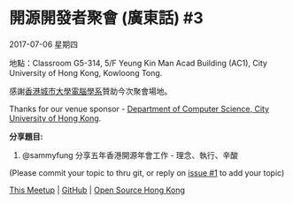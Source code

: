 # 開源開發者聚會 (廣東話) #3

2017-07-06 星期四 

地點：Classroom G5-314, 5/F Yeung Kin Man Acad Building (AC1), City University of Hong Kong, Kowloong Tong.

感謝[香港城市大學電腦學系](http://cs.cityu.edu.hk/)贊助今次聚會場地。

Thanks for our venue sponsor - [Department of Computer Science, City University of Hong Kong](http://cs.cityu.edu.hk/).

**分享題目:**

1. @sammyfung 分享五年香港開源年會工作 - 理念、執行、辛酸

(Please commit your topic to thru git, or reply on [issue #1](https://github.com/opensourcehk/devmeetup/issues/1) to add your topic)

[This Meetup](http://devmeetup.opensource.hk) | [GitHub](https://github.com/opensourcehk/devmeetup/tree/master/2017/07/README.md) | [Open Source Hong Kong](https://opensource.hk)
